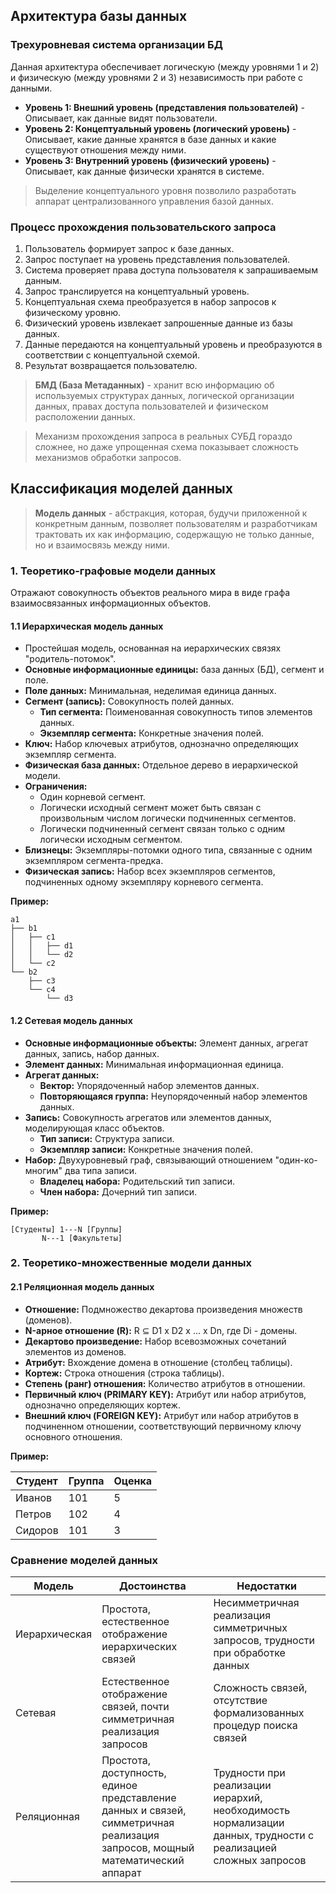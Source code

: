 ## Архитектура базы данных

### Трехуровневая система организации БД

Данная архитектура обеспечивает логическую (между уровнями 1 и 2) и физическую (между уровнями 2 и 3) независимость при работе с данными.

* **Уровень 1: Внешний уровень (представления пользователей)** - Описывает, как данные видят пользователи.  
* **Уровень 2: Концептуальный уровень (логический уровень)** - Описывает, какие данные хранятся в базе данных и какие существуют отношения между ними.
* **Уровень 3: Внутренний уровень (физический уровень)** - Описывает, как данные физически хранятся в системе.

> Выделение концептуального уровня позволило разработать аппарат централизованного управления базой данных.

### Процесс прохождения пользовательского запроса

1. Пользователь формирует запрос к базе данных.
2. Запрос поступает на уровень представления пользователей.
3. Система проверяет права доступа пользователя к запрашиваемым данным.
4. Запрос транслируется на концептуальный уровень.
5. Концептуальная схема преобразуется в набор запросов к физическому уровню.
6. Физический уровень извлекает запрошенные данные из базы данных.
7. Данные передаются на концептуальный уровень и преобразуются в соответствии с концептуальной схемой.
8. Результат возвращается пользователю.

> **БМД (База Метаданных)** -  хранит всю информацию об используемых структурах данных, логической организации данных, правах доступа пользователей и физическом расположении данных.

> Механизм прохождения запроса в реальных СУБД гораздо сложнее, но даже упрощенная схема показывает сложность механизмов обработки запросов.

## Классификация моделей данных

> **Модель данных** - абстракция, которая, будучи приложенной к конкретным данным, позволяет пользователям и разработчикам трактовать их как информацию, содержащую не только данные, но и взаимосвязь между ними.

### 1. Теоретико-графовые модели данных

Отражают совокупность объектов реального мира в виде графа взаимосвязанных информационных объектов.

#### 1.1 Иерархическая модель данных

* Простейшая модель, основанная на иерархических связях "родитель-потомок".
* **Основные информационные единицы:** база данных (БД), сегмент и поле.
* **Поле данных:** Минимальная, неделимая единица данных.
* **Сегмент (запись):** Совокупность полей данных.  
   * **Тип сегмента:** Поименованная совокупность типов элементов данных.
   * **Экземпляр сегмента:** Конкретные значения полей. 
* **Ключ:** Набор ключевых атрибутов, однозначно определяющих экземпляр сегмента.
* **Физическая база данных:** Отдельное дерево в иерархической модели.
* **Ограничения:**
    * Один корневой сегмент.
    * Логически исходный сегмент может быть связан с произвольным числом логически подчиненных сегментов.
    * Логически подчиненный сегмент связан только с одним логически исходным сегментом.
* **Близнецы:** Экземпляры-потомки одного типа, связанные с одним экземпляром сегмента-предка.
* **Физическая запись:** Набор всех экземпляров сегментов, подчиненных одному экземпляру корневого сегмента.

**Пример:**

```
a1
├── b1
│   ├── c1
│   │   ├── d1
│   │   └── d2
│   └── c2
└── b2
    ├── c3
    └── c4
        └── d3
```

#### 1.2 Сетевая модель данных

* **Основные информационные объекты:** Элемент данных, агрегат данных, запись, набор данных.
* **Элемент данных:** Минимальная информационная единица.
* **Агрегат данных:**  
   * **Вектор:**  Упорядоченный набор элементов данных.
   * **Повторяющаяся группа:** Неупорядоченный набор элементов данных.
* **Запись:** Совокупность агрегатов или элементов данных, моделирующая класс объектов.
    * **Тип записи:** Структура записи.
    * **Экземпляр записи:** Конкретные значения полей.
* **Набор:** Двухуровневый граф, связывающий отношением "один-ко-многим" два типа записи.
    * **Владелец набора:** Родительский тип записи.
    * **Член набора:** Дочерний тип записи.

**Пример:**

```
[Студенты] 1---N [Группы] 
       N---1 [Факультеты]
```

### 2. Теоретико-множественные модели данных

#### 2.1 Реляционная модель данных

* **Отношение:** Подмножество декартова произведения множеств (доменов).
* **N-арное отношение (R):** R ⊆ D1 x D2 x ... x Dn, где Di - домены.
* **Декартово произведение:** Набор всевозможных сочетаний элементов из доменов.
* **Атрибут:** Вхождение домена в отношение (столбец таблицы).
* **Кортеж:** Строка отношения (строка таблицы).
* **Степень (ранг) отношения:** Количество атрибутов в отношении.
* **Первичный ключ (PRIMARY KEY):** Атрибут или набор атрибутов, однозначно определяющих кортеж.
* **Внешний ключ (FOREIGN KEY):** Атрибут или набор атрибутов в подчиненном отношении, соответствующий первичному ключу основного отношения.

**Пример:**

| Студент | Группа | Оценка |
| ------- | ------ | ------ |
| Иванов  | 101    | 5      |
| Петров  | 102    | 4      |
| Сидоров | 101    | 3      |

### Сравнение моделей данных

| Модель        | Достоинства                                                                                                                  | Недостатки                                                                                                       |
| ------------- | ---------------------------------------------------------------------------------------------------------------------------- | ---------------------------------------------------------------------------------------------------------------- |
| Иерархическая | Простота, естественное отображение иерархических связей                                                                      | Несимметричная реализация симметричных запросов, трудности при обработке данных                                  |
| Сетевая       | Естественное отображение связей,  почти симметричная реализация запросов                                                     | Сложность связей, отсутствие формализованных процедур поиска связей                                              |
| Реляционная   | Простота, доступность, единое представление данных и связей, симметричная реализация запросов, мощный математический аппарат | Трудности при реализации иерархий,  необходимость нормализации данных,  трудности с реализацией сложных запросов |
